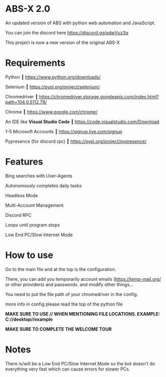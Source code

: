 # ABS-X 2.0
An updated version of ABS with python web automation and JavaScript.

You can join the discord here https://discord.gg/xdwVuz3q

This project is now a new version of the original ABS-X

# Requirements
Python **┇** https://www.python.org/downloads/

Selenium **┇** https://pypi.org/project/selenium/

Chromedriver **┇** https://chromedriver.storage.googleapis.com/index.html?path=104.0.5112.79/

Chrome **┇** https://www.google.com/chrome/

An IDE like  **Visual Studio Code**  **┇** https://code.visualstudio.com/Download

1-5 Microsoft Accounts **┇** https://signup.live.com/signup

Pypresence (for discord rpc) **┇** https://pypi.org/project/pypresence/


# Features

Bing searches with User-Agents

Autonomously completes daily tasks

Headless Mode

Multi-Account Management

Discord RPC

Loops until program stops

Low End PC/Slow Internet Mode



# How to use

Go to the main file and at the top is the configuration.

There, you can add you temporarily account emails (https://temp-mail.org/ or other providers) and passwords. and modify other things...

You need to put the file path of your chromedriver in the config.

more info in config please read the top of the python file

**MAKE SURE TO USE // WHEN MENTIONING FILE LOCATIONS. EXAMPLE: C://desktop//example**

**MAKE SURE TO COMPLETE THE WELCOME TOUR**


# Notes

There is/will be a Low End PC/Slow Internet Mode so the bot doesn't do everything very fast which can cause errors for slower PCs.
